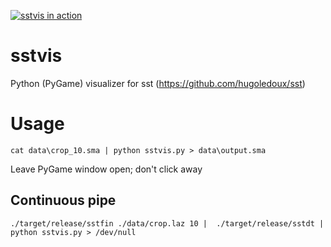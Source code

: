 [![sstvis in action](figures/anim.gif)](https://cdn.discordapp.com/attachments/697748762206011493/783776627628441620/2020-12-02_20-27-24.mp4)

# sstvis
Python (PyGame) visualizer for sst (https://github.com/hugoledoux/sst)


# Usage
`cat data\crop_10.sma | python sstvis.py > data\output.sma`

Leave PyGame window open; don't click away

## Continuous pipe
`./target/release/sstfin ./data/crop.laz 10 |  ./target/release/sstdt | python sstvis.py > /dev/null`


